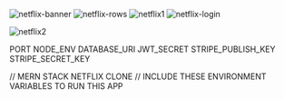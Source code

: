 ![netflix-banner](https://user-images.githubusercontent.com/95017810/166131039-83edceed-e78b-4ed2-95ec-c4fc13d280a7.png)
![netflix-rows](https://user-images.githubusercontent.com/95017810/166131027-59dee702-66e3-494a-b1d4-418a315bdd5a.png)
![netflix1](https://user-images.githubusercontent.com/95017810/166131005-34521505-777c-437f-94bd-454e02099933.png)
![netflix-login](https://user-images.githubusercontent.com/95017810/166131106-11677060-946e-41e9-b02e-9e3abf7c9caf.png)

![netflix2](https://user-images.githubusercontent.com/95017810/166131004-a5c41e1b-8750-4b7a-873d-a58189509bf5.png)














PORT
NODE_ENV
DATABASE_URI
JWT_SECRET
STRIPE_PUBLISH_KEY
STRIPE_SECRET_KEY

// MERN STACK NETFLIX CLONE
// INCLUDE THESE ENVIRONMENT VARIABLES TO RUN THIS APP 
